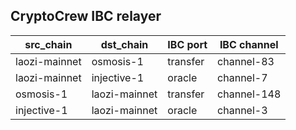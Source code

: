 ## CryptoCrew IBC relayer

| src_chain | dst_chain | IBC port | IBC channel |
| --------------- | --------------- | ------------ | -------------- |
| laozi-mainnet | osmosis-1 | transfer | channel-83 |
| laozi-mainnet | injective-1 | oracle | channel-7 |
| osmosis-1 | laozi-mainnet | transfer | channel-148 |
| injective-1 | laozi-mainnet | oracle | channel-3 |